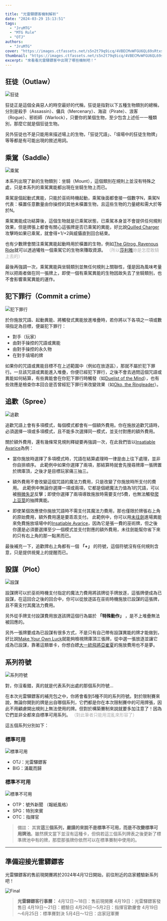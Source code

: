 ```yaml
---

title: "光雷驛鏢客機制解析"
date: "2024-03-29 15:13:51"
tags:
  - "JruMTG"
  - "MTG Rule"
  - "OTJ"
authors:
  - "JruMTG"
cover: "https://images.ctfassets.net/s5n2t79q9icq/4VBECMvWFGU6QL69sRtxsq/2abcd63683ee80c11422cdf43631a7fb/Wallpaper_2560x1600_Oko__the_Ringleader.jpg"
thumbnail: "https://images.ctfassets.net/s5n2t79q9icq/4VBECMvWFGU6QL69sRtxsq/2abcd63683ee80c11422cdf43631a7fb/Wallpaper_2560x1600_Oko__the_Ringleader.jpg"
excerpt: "來看看光雷驛鏢客中出現了哪些機制吧！"
---
```


## 狂徒（Outlaw）
![狂徒](https://i.postimg.cc/HTT76HBP/Outlaw.png)

狂徒正是這個全員惡人的時空最好的代稱，狂徒是指對以下五種生物類別的總稱，分別是殺手（Assassin）、傭兵（Mercenary）、海盜（Pirate）、浪客（Rogue）、邪術師（Warlock），只要你的某個生物，至少包含上述任一一種類別，那麼它就是個狂徒生物。

另外狂徒也不是只能用來描述場上的生物，「狂徒咒語」、「墳場中的狂徒生物牌」等等都是有可能出現的敘述用詞。


## 乘駕（Saddle）
![乘駕](https://i.postimg.cc/D2g7ptyv/image.png)

本系列出現了新的生物類別：坐騎（Mount），這個類別在規則上並沒有特殊之處，只是本系列的乘駕異能都出現在坐騎生物上而已。

乘駕是個起動式異能，只能於巫術時機起動，乘駕後面都會接一個數字N，乘駕N代表：橫置任意數量由你操控的其他未橫置生物，且這些生物的力量總和需大於等於N。

乘駕異能成功結算後，這個生物就是已乘駕狀態，已乘駕本身並不會提供任何規則效果，但是牌張上都會有關心這張牌是否已乘駕的異能，好比說[Quilled Charger](https://scryfall.com/card/otj/139/quilled-charger)攻擊時如果已乘駕，就會得+1/+2與威懾直到回合結束。

也有少數牌會關注乘駕異能起動時用於橫置的生物，例如[The Gitrog, Ravenous Ride](https://scryfall.com/card/otj/206/the-gitrog-ravenous-ride)就可以透過犧牲一個乘駕它的生物來賺取資源。 <font color="#AAAAAA">（所以[莎利雅](https://scryfall.com/card/mom/255/thalia-and-the-gitrog-monster)妳是怎麼敢騎上去的）</font> 

最後再強調一次，乘駕異能與坐騎類別並無任何規則上關聯性，僅是因為風味考量所以把兩者做在同一張牌上，即使一個有乘駕異能的生物因故失去了坐騎類別，也不會影響乘駕異能的運作。


## 犯下罪行（Commit a crime）

![犯下罪行](https://i.postimg.cc/69XzMPyp/Committing-a-crime.png)

於你施放咒語、起動異能、將觸發式異能放進堆疊時，若你將以下各項之一項或數項指定為目標，便屬犯下罪行：
- 對手（玩家）
- 由對手操控的咒語或異能
- 由對手操控的永久物
- 在對手墳場的牌

如果你的咒語或異能目標不在上述範圍中（例如在放逐區），那就不屬於犯下罪行。一旦該咒語或異能進入堆疊，你便已經犯下罪行，之後不會去過問這個咒語或異能如何結算，有些異能會在你犯下罪行時觸發（如[Duelist of the Mind](https://scryfall.com/card/otj/45/duelist-of-the-mind)），也有些效應是檢查你本回合是否曾經犯下罪行來改變效果（如[Oko, the Ringleader](https://scryfall.com/card/otj/223/oko-the-ringleader)）。


## 追歡（Spree）
![追歡](https://i.postimg.cc/fDW6WJKv/Spree.png)

追歡咒語上會有多項模式，每個模式都會有一個額外費用。你在施放追歡咒語時，必須選擇一項或多項模式，且不能多次選擇同一模式，並支付對應的額外費用。

關於額外費用，還有幾條常見規則釋疑要再強調一次，在此我們皆以[Insatiable Avarice](https://scryfall.com/card/otj/91/insatiable-avarice)為例：
- 當你施放時選擇了多項模式時，咒語在結算處理時一律是由上往下處理，並非你自排順序。
此範例中如果你選擇了兩項，那結算時就會先搜尋牌庫一張牌置於牌庫頂，之後才是目標玩家痛三抽三。

- 額外費用不會改變這個咒語的魔法力費用，只是改變了你施放時所支付的費用。
此範例中無論你選擇一項或兩項，它都是個總魔法力值為1的咒語，可以被[稍微失足](https://scryfall.com/card/one/64/minor-misstep)反擊；即使你選擇了兩項導致施放時需要支付5費，也無法觸發[爬上豆莖](https://scryfall.com/card/woe/195/up-the-beanstalk)的抽牌異能。

- 即使某個效應使你施放咒語時不需支付其魔法力費用，那也僅限於牌張右上角的原始費用，額外費用還是要乖乖支付。
此範例中，你可以用[未往劍](https://scryfall.com/card/mom/265/sword-of-once-and-future)進場異能來免費施放墳場中的[Insatiable Avarice](https://scryfall.com/card/otj/91/insatiable-avarice)，因為它是張一費的巫術牌，但之後你還是必須要選擇至少一個模式並支付對應的額外費用，未往劍能幫你省下來的只有右上角的那一點黑而已。

最後補充一下，追歡牌右上角都有一個 **「+」** 的符號，這個符號沒有任何規則含意，只是提供視覺上的提醒而已。


## 設謀（Plot）
![設謀](https://i.postimg.cc/HYX4nFw1/Plot.png)

設謀牌可以於巫術時機支付指定的魔法力費用將該牌從手牌放逐，這張牌便成為已設謀，在這回合之後的回合中，你可以從放逐區在巫術時機施放已設謀的這張牌，且不需支付其魔法力費用。

另外從手牌支付設謀費用放逐該牌這個行為屬於 **「特殊動作」** ，是不上堆疊無法被回應的。

另外一張牌要成為已設謀有很多方式，不是只有自己帶有設謀異能的牌才能做到，好比說[Make Your Own Luck](https://scryfall.com/card/otj/218/make-your-own-luck)就能夠檢視牌庫頂三張牌，從中選一張放逐並讓它成為已設謀，靠著這類單卡，你想白嫖[大一統飛將亞崔夏](https://scryfall.com/card/one/196/atraxa-grand-unifier)的施放費用也不是夢。


## 系列符號
![系列符號](https://i.postimg.cc/Bb8kmXS6/OTJ.png)

對，你沒看錯，真的就是代表系列出處的那個系列符號...

在本次光雷驛鏢客的補充包之中，你將會看到5種不同的系列符號。對於限制賽來說，無論你開到的牌是出自哪個系列，它們都是你在本次限制賽中的可用牌張，因此不用顧慮開出規則上無法使用的牌。但對於構築賽制來說就要多加注意了！因為它們並非全都來自標準可用系列。 <font color="#AAAAAA">（對此筆者只能用混亂來形容了）</font> 

這五個系列分別如下：

### 標準可用
![標準可用](https://i.postimg.cc/QDyC5Btf/image.png)

- OTJ：光雷驛鏢客
- BIG：滿載而歸

### 標準不可用
![標準不可用](https://i.postimg.cc/VfdNpw79/image.png)

- OTP：號外新聞 （報紙風格）
- SPG：特別來賓
- OTC：指揮官 

> 備註：
其實**這三個系列，嚴謹的來說不是標準不可用，而是不改變標準可用牌池**。雖然撰文當下並沒有這種卡，但倘若這三個系列牌表之後更新了標準牌池中有的牌，那麼那張牌你依然可以在標準賽制中使用的。
---


## 準備迎接光雷驛鏢客
光雷驛鏢客的售前現開賽將於2024年4月12日開始，前往附近的店家體驗新系列吧！

![Final](https://i.postimg.cc/QDz5s82W/END.png)

> **光雷驛鏢客行事曆：**
4月12日～18日：售前現開賽
4月19日：光雷驛鏢客發售日
4月19日～21日：體驗日
4月26日～5月2日：指揮官歡慶會
4月19日～6月25日：標準賽對決
5月4日～12日：店家冠軍賽
